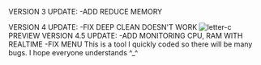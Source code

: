 VERSION 3 UPDATE:
 -ADD REDUCE MEMORY

 
VERSION 4 UPDATE:
 -FIX DEEP CLEAN DOESN'T WORK
![letter-c](https://github.com/LoPhong-Corporation-Official/Cleanup_Disk_With_C/assets/165672787/923cafdc-6a7b-4a35-abb8-634c4aa4d8fd)
PREVIEW VERSION 4.5 UPDATE:
 -ADD MONITORING CPU, RAM WITH REALTIME
 -FIX MENU
This is a tool I quickly coded so there will be many bugs. I hope everyone understands ^_^
